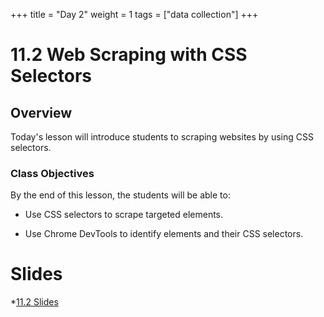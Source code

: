 +++
title = "Day 2"
weight = 1
tags = ["data collection"] 
+++

# 11.2 Web Scraping with CSS Selectors

## Overview

Today's lesson will introduce students to scraping websites by using CSS selectors.

### Class Objectives

By the end of this lesson, the students will be able to:

* Use CSS selectors to scrape targeted elements.

* Use Chrome DevTools to identify elements and their CSS selectors.

# Slides 
*[11.2 Slides](https://docs.google.com/presentation/d/1GZ0ZzQYO68_a4k4Gdhzq0Q7YDvIagCOVhO5yE18ewv0/edit?usp=sharing)


